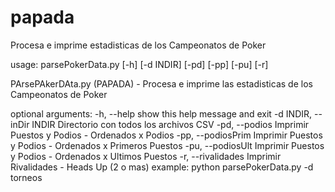 # papada
Procesa e imprime estadisticas de los Campeonatos de Poker

usage: parsePokerData.py [-h] [-d INDIR] [-pd] [-pp] [-pu] [-r]

PArsePAkerDAta.py (PAPADA) - Procesa e imprime las estadisticas de los
Campeonatos de Poker

optional arguments:
  -h, --help            show this help message and exit
  -d INDIR, --inDir INDIR
                        Directorio con todos los archivos CSV
  -pd, --podios         Imprimir Puestos y Podios - Ordenados x Podios
  -pp, --podiosPrim     Imprimir Puestos y Podios - Ordenados x Primeros
                        Puestos
  -pu, --podiosUlt      Imprimir Puestos y Podios - Ordenados x Ultimos
                        Puestos
  -r, --rivalidades     Imprimir Rivalidades - Heads Up (2 o mas)
example: python parsePokerData.py -d torneos

